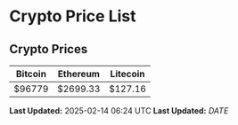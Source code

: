 # Crypto Price List

## Crypto Prices
| Bitcoin | Ethereum | Litecoin |
| ------- | -------- | -------- |
| $96779 | $2699.33 | $127.16 |
**Last Updated:** 2025-02-14 06:24 UTC
**Last Updated:** $DATE$
